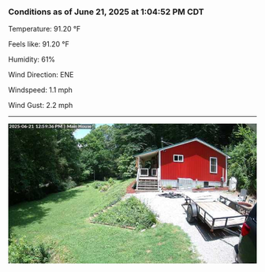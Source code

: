### Conditions as of June 21, 2025 at 1:04:52 PM CDT 

Temperature: 91.20 &deg;F

Feels like: 91.20 &deg;F

Humidity: 61%

Wind Direction: ENE

Windspeed: 1.1 mph

Wind Gust: 2.2 mph

---

<img src="./images/latest.jpeg"/>

